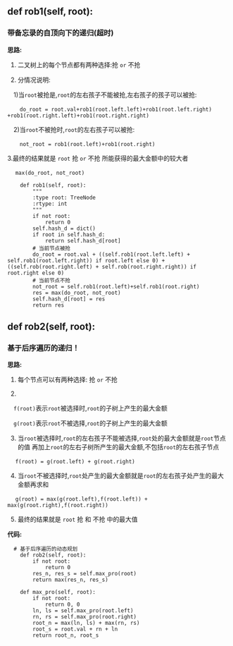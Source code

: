## def rob1(self, root):
### 带备忘录的自顶向下的递归(超时)
**思路:**
1. 二叉树上的每个节点都有两种选择:抢 `or` 不抢

2. 分情况说明:

&emsp;1)当`root`被抢是,`root`的左右孩子不能被抢,左右孩子的孩子可以被抢:

&emsp;&emsp;`do_root = root.val+rob1(root.left.left)+rob1(root.left.right)
+rob1(root.right.left)+rob1(root.right.right)`

&emsp;2)当`root`不被抢时,`root`的左右孩子可以被抢:

&emsp;&emsp;`not_root = rob1(root.left)+rob1(root.right)`

3.最终的结果就是 `root` 抢 `or` 不抢 所能获得的最大金额中的较大者

&emsp; `max(do_root, not_root)`

```
    def rob1(self, root):
        """
        :type root: TreeNode
        :rtype: int
        """
        if not root:
            return 0
        self.hash_d = dict()
        if root in self.hash_d:
            return self.hash_d[root]
        # 当前节点被抢
        do_root = root.val + ((self.rob1(root.left.left) + self.rob1(root.left.right)) if root.left else 0) + ((self.rob(root.right.left) + self.rob(root.right.right)) if root.right else 0)
        # 当前节点不抢
        not_root = self.rob1(root.left)+self.rob1(root.right)
        res = max(do_root, not_root)
        self.hash_d[root] = res
        return res
```

##  def rob2(self, root):
### 基于后序遍历的递归！

**思路:**

1. 每个节点可以有两种选择: 抢 `or` 不抢

2. 
&emsp;`f(root)`表示`root`被选择时,`root`的子树上产生的最大金额
   
&emsp;`g(root)`表示`root`不被选择,`root`的子树上产生的最大金额

3. 当`root`被选择时,`root`的左右孩子不能被选择,`root`处的最大金额就是`root`节点的值
再加上`root`的左右子树所产生的最大金额,不包括`root`的左右孩子节点
   
&emsp; `f(root) = g(root.left) + g(root.right)`

4. 当`root`不被选择时,`root`处产生的最大金额就是`root`的左右孩子处产生的最大金额再求和

&emsp; `g(root) = max(g(root.left),f(root.left)) + max(g(root.right),f(root.right))`

5. 最终的结果就是 `root` 抢 和 不抢 中的最大值

**代码:**
```
  # 基于后序遍历的动态规划
    def rob2(self, root):
        if not root:
            return 0
        res_n, res_s = self.max_pro(root)
        return max(res_n, res_s)

    def max_pro(self, root):
        if not root:
            return 0, 0
        ln, ls = self.max_pro(root.left)
        rn, rs = self.max_pro(root.right)
        root_n = max(ln, ls) + max(rn, rs)
        root_s = root.val + rn + ln
        return root_n, root_s
```